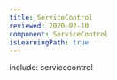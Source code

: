 ```yaml
---
title: ServiceControl
reviewed: 2020-02-10
component: ServiceControl
isLearningPath: true
---
```


include: servicecontrol
